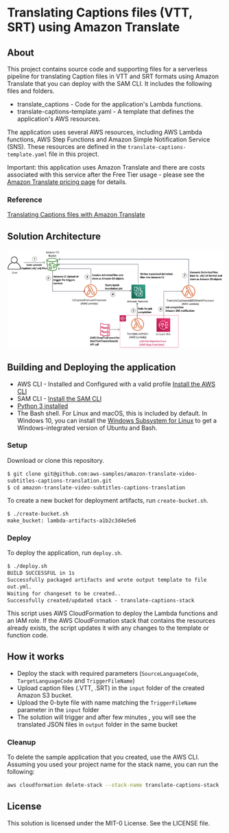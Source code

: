 # Translating Captions files (VTT, SRT) using Amazon Translate

## About
This project contains source code and supporting files for a serverless pipeline for translating Caption files in VTT and SRT formats using Amazon Translate that you can deploy with the SAM CLI. It includes the following files and folders.

- translate_captions - Code for the application's Lambda functions.
- translate-captions-template.yaml - A template that defines the application's AWS resources.

The application uses several AWS resources, including AWS Lambda functions, AWS Step Functions and Amazon Simple Notification Service (SNS). These resources are defined in the `translate-captions-template.yaml` file in this project. 

Important: this application uses Amazon Translate and there are costs associated with this service after the Free Tier usage - please see the   [Amazon Translate pricing page](https://aws.amazon.com/translate/pricing/) for details.

### Reference
[Translating Captions files with Amazon Translate](https://aws.amazon.com/blogs/machine-learning/translate-video-captions-and-subtitles-using-amazon-translate/) 

## Solution Architecture
<img src="solution.png" />

## Building and Deploying the application

* AWS CLI - Installed and Configured with a valid profile [Install the AWS CLI](https://docs.aws.amazon.com/cli/latest/userguide/cli-chap-install.html)
* SAM CLI - [Install the SAM CLI](https://docs.aws.amazon.com/serverless-application-model/latest/developerguide/serverless-sam-cli-install.html)
* [Python 3 installed](https://www.python.org/downloads/)
* The Bash shell. For Linux and macOS, this is included by default. In Windows 10, you can install the [Windows Subsystem for Linux](https://docs.microsoft.com/en-us/windows/wsl/install-win10) to get a Windows-integrated version of Ubuntu and Bash.

### Setup
Download or clone this repository.

    $ git clone git@github.com:aws-samples/amazon-translate-video-subtitles-captions-translation.git
    $ cd amazon-translate-video-subtitles-captions-translation

To create a new bucket for deployment artifacts, run `create-bucket.sh`.

    $ ./create-bucket.sh
    make_bucket: lambda-artifacts-a1b2c3d4e5e6

### Deploy

To deploy the application, run `deploy.sh`.

    $ ./deploy.sh
    BUILD SUCCESSFUL in 1s
    Successfully packaged artifacts and wrote output template to file out.yml.
    Waiting for changeset to be created..
    Successfully created/updated stack - translate-captions-stack

This script uses AWS CloudFormation to deploy the Lambda functions and an IAM role. If the AWS CloudFormation stack that contains the resources already exists, the script updates it with any changes to the template or function code.

## How it works
* Deploy the stack  with required parameters (`SourceLanguageCode`, `TargetLanguageCode` and `TriggerFileName`)
* Upload caption files (.VTT, .SRT) in the `input` folder of the created Amazon S3 bucket.
* Upload the 0-byte file with name matching the `TriggerFileName` parameter in the `input` folder
* The solution will trigger and after few minutes , you will see the translated JSON files in `output` folder in the same bucket


### Cleanup

To delete the sample application that you created, use the AWS CLI. Assuming you used your project name for the stack name, you can run the following:

```bash
aws cloudformation delete-stack --stack-name translate-captions-stack
```

## License

This solution is licensed under the MIT-0 License. See the LICENSE file.


